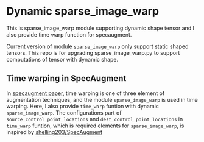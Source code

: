 # Dynamic sparse_image_warp
This is sparse_image_warp module supporting dynamic shape tensor and I also provide time warp function for specaugment.

Current version of module 
[`sparse_image_warp`](https://github.com/tensorflow/tensorflow/blob/v1.14.0/tensorflow/contrib/image/python/ops/sparse_image_warp.py) only support static shaped tensors. This repo is for upgrading sparse_image_warp.py to support computations of tensor with dynamic shape.

## Time warping in SpecAugment
In [specaugment paper](https://arxiv.org/abs/1904.08779), time warping is one of three element of augmentation techniques, and the module  `sparse_image_warp` is used in time warping.
Here, I also provide `time_warp` funtion with dynamic `sparse_image_warp`.
The configurations part of `source_control_point_locations` and `dest_control_point_locations` in `time_warp` funtion, which is required elements for `sparse_image_warp`, is inspired by [shelling203/SpecAugment](https://github.com/shelling203/SpecAugment/blob/master/SpecAugment/spec_augment_tensorflow.py)
